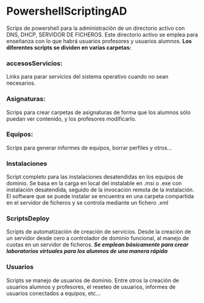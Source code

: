 ﻿# PowershellScriptingAD
Scrips de powershell para la administración de un directorio activo con DNS, DHCP, SERVIDOR DE FICHEROS. Este directorio activo se emplea para enseñanza con lo que habrá usuarios profesores y usuarios alumnos.
**Los diferentes scripts se dividen en varias carpetas:**
### accesosServicios: 
Links para parar servicios del sistema operativo cuando no sean necesarios.
### Asignaturas:
Scrips para crear carpetas de asignaturas de forma que los alumnos sólo puedan ver contenido, y los profesores modificarlo.
### Equipos:
Scrips para generar informes de equipos, borrar perfiles y otros...
### Instalaciones
Script completo para las instalaciones desatendidas en los equipos de dominio. Se basa en la carga en local del instalable en .msi o .exe con instalación desatendida, seguido de la invocación remota de la instalación. El software que se puede instalar se encuentra en una carpeta compartida en el servidor de ficheros y se controla mediante un fichero .xml
### ScriptsDeploy
Scripts de automatización de creación de servicios. Desde la creación de un servidor desde cero a controlador de dominio funcional, al manejo de cuotas en un servidor de ficheros.
**_Se emplean básicamente para crear laboratorios virtuales para los alumnos de una manera rápida_**
### Usuarios
Scripts se manejo de usuarios de dominio. Entre otros la creación de usuarios alumnos y profesores, el reseteo de usuarios, informes de usuarios conectados a equipos, etc...
